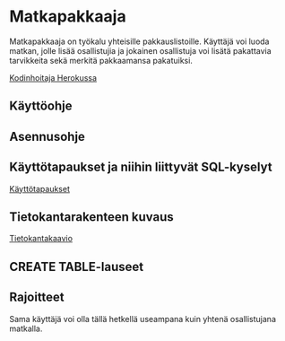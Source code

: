 # Matkapakkaaja
Matkapakkaaja on työkalu yhteisille pakkauslistoille. Käyttäjä voi luoda matkan, jolle lisää osallistujia ja jokainen osallistuja voi lisätä pakattavia tarvikkeita sekä merkitä pakkaamansa pakatuiksi.

[Kodinhoitaja Herokussa](https://kodinhoitaja.herokuapp.com/)

## Käyttöohje

## Asennusohje

## Käyttötapaukset ja niihin liittyvät SQL-kyselyt

[Käyttötapaukset](https://github.com/Hannav/Kodinhoitaja/blob/master/documentation/kayttotapaukset.txt)

## Tietokantarakenteen kuvaus

[Tietokantakaavio](https://github.com/Hannav/Kodinhoitaja/blob/master/documentation/tietokantakaavio.png)

## CREATE TABLE-lauseet

## Rajoitteet

Sama käyttäjä voi olla tällä hetkellä useampana kuin yhtenä osallistujana matkalla.
